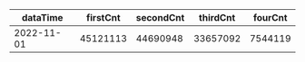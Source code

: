 |dataTime|firstCnt|secondCnt|thirdCnt|fourCnt|
|-|-|-|-|-|
|2022-11-01|45121113|44690948|33657092|7544119|
